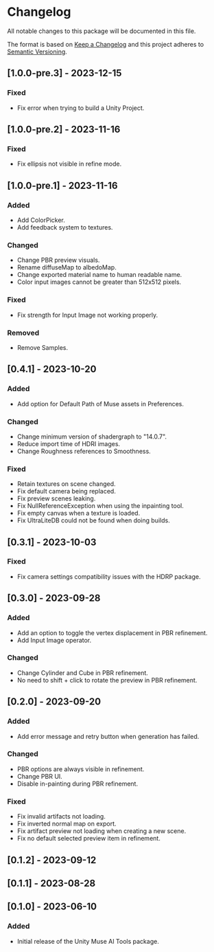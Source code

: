 # Changelog
All notable changes to this package will be documented in this file.

The format is based on [Keep a Changelog](http://keepachangelog.com/en/1.0.0/)
and this project adheres to [Semantic Versioning](http://semver.org/spec/v2.0.0.html).

## [1.0.0-pre.3] - 2023-12-15

### Fixed

- Fix error when trying to build a Unity Project.

## [1.0.0-pre.2] - 2023-11-16

### Fixed

- Fix ellipsis not visible in refine mode.

## [1.0.0-pre.1] - 2023-11-16

### Added

- Add ColorPicker.
- Add feedback system to textures.

### Changed

- Change PBR preview visuals.
- Rename diffuseMap to albedoMap.
- Change exported material name to human readable name.
- Color input images cannot be greater than 512x512 pixels.

### Fixed

- Fix strength for Input Image not working properly.

### Removed

- Remove Samples.

## [0.4.1] - 2023-10-20

### Added

- Add option for Default Path of Muse assets in Preferences.

### Changed

- Change minimum version of shadergraph to "14.0.7".
- Reduce import time of HDRI images.
- Change Roughness references to Smoothness.

### Fixed

- Retain textures on scene changed.
- Fix default camera being replaced.
- Fix preview scenes leaking.
- Fix NullReferenceException when using the inpainting tool.
- Fix empty canvas when a texture is loaded.
- Fix UltraLiteDB could not be found when doing builds.

## [0.3.1] - 2023-10-03

### Fixed

- Fix camera settings compatibility issues with the HDRP package.

## [0.3.0] - 2023-09-28

### Added

- Add an option to toggle the vertex displacement in PBR refinement.
- Add Input Image operator.

### Changed

- Change Cylinder and Cube in PBR refinement.
- No need to shift + click to rotate the preview in PBR refinement.

## [0.2.0] - 2023-09-20

### Added

- Add error message and retry button when generation has failed.

### Changed

- PBR options are always visible in refinement.
- Change PBR UI.
- Disable in-painting during PBR refinement.

### Fixed

- Fix invalid artifacts not loading.
- Fix inverted normal map on export.
- Fix artifact preview not loading when creating a new scene.
- Fix no default selected preview item in refinement.

## [0.1.2] - 2023-09-12

## [0.1.1] - 2023-08-28

## [0.1.0] - 2023-06-10

### Added

- Initial release of the Unity Muse AI Tools package.

